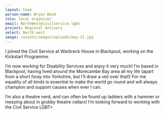 ```yaml
---
layout: team
person-name: Bryan Wood
role: local organiser
email: NorthWest@civilservice.lgbt
project: Regional delivery
select: North west
image: /assets/images/uploads/may-22.jpg
---
```

I joined the Civil Service at Warbreck House in Blackpool, working on the Kickstart Programme. 

I’m now working for Disability Services and enjoy it very much! I’m based in Blackpool, having lived around the Morecambe Bay area all my life (apart from a short foray into Yorkshire, but I’ll draw a veil over that!) For me equality of all kinds is essential to make the world go round and will always champion and support causes when ever I can. 

I’m also a theatre nerd, and can often be found up ladders with a hammer or messing about in grubby theatre cellars! I’m looking forward to working with the Civil Service LGBT+